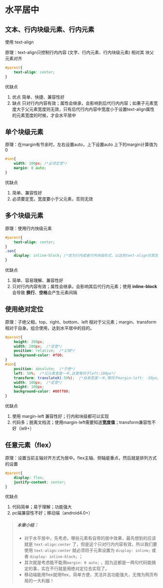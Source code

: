# 水平居中

## 文本、行内块级元素、行内元素

使用  text-align

原理：text-align只控制行内内容 (文字、行内元素、行内块级元素) 相对其 块父元素对齐

```css
#parent{
    text-align: center;
}
```

优缺点

1. 优点   简单、快捷、兼容性好
2. 缺点  只对行内内容有效；属性会继承，会影响到后代行内内容；如果子元素宽度大于父元素宽度则无效，只有后代行内内容中宽度小于设置text-align属性的元素宽度的时候，才会水平居中



## 单个块级元素

原理：在margin有节余时，左右设置auto，上下设置auto 上下的margin计算值为0

```css
#son{
    width: 100px; /*必须定宽*/
    margin: 0 auto;
}
```

优缺点

1. 简单、兼容性好
2. 必须要定宽，宽度要小于父元素，否则无效



## 多个块级元素

原理：使用行内快级元素

```css
#parent{
    text-align: center;
}
.son{
    display: inline-block; /*改为行内或者行内块级形式，以达到text-align对其生效*/
}
```

 优缺点

1. 简单、容易理解、兼容性好
2. 只对行内内容有效；属性会继承，会影响其后代行内元素；使用 **inline-block**会导致 **换行**、**空格**会产生元素间隔

## 使用绝对定位

原理：子绝父相，top、right、bottom、left 相对于父元素；margin、transform相对于自身。组合使用，达到水平居中的目的。

```css
#parent{
    height: 200px;
    width: 200px;  /*定宽*/
    position: relative;  /*父相*/
    background-color: #f00;
}
#son{
    position: absolute;  /*子绝*/
    left: 50%;  /*父元素宽度一半,这里等同于left:100px*/
    transform: translateX(-50%);  /*自身宽度一半,等同于margin-left: -50px;*/
    width: 100px;  /*定宽*/
    height: 100px;
    background-color: #00ff00;
}
```

优缺点

1. 使用 margin-left 兼容性好；行内和块级都可以实现
2. 代码多；脱离文档流；使用margin-left需要知道**宽度值**；transform兼容性不好（ie9+）

## 任意元素（flex）

原理：设置当前主轴对齐方式为居中。flex主轴、侧轴是重点，然后就是排列方式的设置

```css
#parent{
    display: flex;
    justify-content: center;
}
```

优缺点

1. 代码简单；易于理解；功能强大
2. pc端兼容性不好；移动端（android4.0+）



> ##### 本章小结：
>
> - 对于水平居中，先考虑，哪些元素有自带的居中效果，最先想到的应该就是 `text-align:center` 了，但是这个只对行内内容有效，所以我们要使用 `text-align:center` 就必须将子元素设置为 `display: inline;` 或者 `display: inline-block;` ；
> - 其次就是考虑能不能用`margin: 0 auto;` ，因为这都是一两句代码能搞定的事，实在不行就是用绝对定位去实现了。
> - 移动端能用flex就用flex，简单方便，灵活并且功能强大，无愧为网页布局的一大利器！
